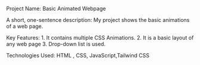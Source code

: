 Project Name: Basic Animated Webpage

A short, one-sentence description: My project shows the basic animations of a web page. 


Key Features: 1. It contains multiple CSS Animations. 
              2. It is a basic layout of any web page 
              3. Drop-down list is used.

Technologies Used: HTML , CSS, JavaScript,Tailwind CSS

